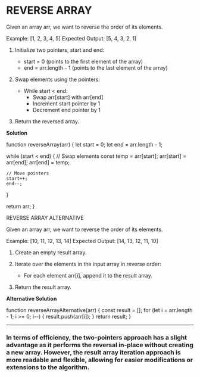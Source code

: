 # REVERSE ARRAY

Given an array arr, we want to reverse the order of its elements.

Example: [1, 2, 3, 4, 5]
Expected Output: [5, 4, 3, 2, 1]

1. Initialize two pointers, start and end:
   - start = 0 (points to the first element of the array)
   - end = arr.length - 1 (points to the last element of the array)

2. Swap elements using the pointers:
   - While start < end:
     - Swap arr[start] with arr[end]
     - Increment start pointer by 1
     - Decrement end pointer by 1

3. Return the reversed array.

**Solution**

function reverseArray(arr) {
  let start = 0;
  let end = arr.length - 1;

  while (start < end) {
    // Swap elements
    const temp = arr[start];
    arr[start] = arr[end];
    arr[end] = temp;

    // Move pointers
    start++;
    end--;
  }

  return arr;
}


REVERSE ARRAY ALTERNATIVE

Given an array arr, we want to reverse the order of its elements.

Example: [10, 11, 12, 13, 14]
Expected Output: [14, 13, 12, 11, 10]

1. Create an empty result array.

2. Iterate over the elements in the input array in reverse order:
   - For each element arr[i], append it to the result array.

3. Return the result array.

**Alternative Solution**

function reverseArrayAlternative(arr) {
  const result = [];
  for (let i = arr.length - 1; i >= 0; i--) {
    result.push(arr[i]);
  }
  return result;
}


-------------------------------------------------------------

### In terms of efficiency, the two-pointers approach has a slight advantage as it performs the reversal in-place without creating a new array. However, the result array iteration approach is more readable and flexible, allowing for easier modifications or extensions to the algorithm.
